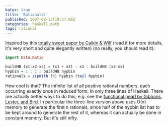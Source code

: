 ```yaml
---
katex: true
title: 'Rationals!'
published: 2007-08-13T19:37:06Z
categories: haskell,math
tags: rational
---
```


Inspired by this <a href="https://www.researchgate.net/publication/239541228_Recounting_the_Rationals">totally sweet paper by Calkin &amp; Wilf</a> (read it for more details, it's very short and quite elegantly written) (no really, you should read it):
```haskell
import Data.Ratio

buildHB (x1:x2:xs) = (x1 + x2) : x1 : buildHB (x2:xs)
hypbin = 1 : 1 : buildHB hypbin
rationals = zipWith (%) hypbin (tail hypbin)
```
How cool is that?  The infinite list of all positive rational numbers, each occurring exactly once in reduced form.  In only three lines of Haskell.  There are actually better ways to do this; e.g. see the <a href="http://web.comlab.ox.ac.uk/oucl/work/jeremy.gibbons/publications/rationals.pdf">functional pearl by Gibbons, Lester, and Bird</a>.  In particular the three-line version above uses O(n) memory to generate the first n rationals, since half of the hypbin list has to be kept around to generate the rest of it, whereas it can actually be done in constant memory.  But it's still nifty.


